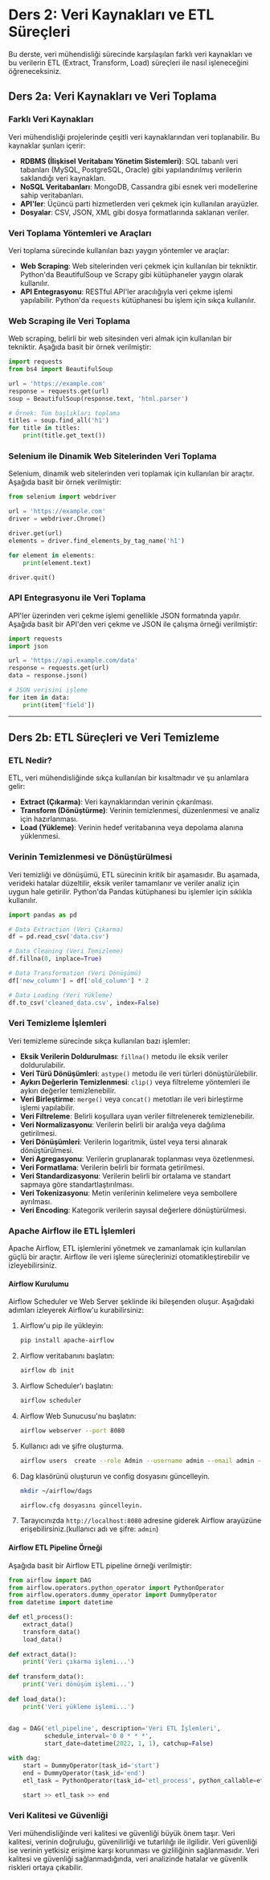 # Ders 2: Veri Kaynakları ve ETL Süreçleri

Bu derste, veri mühendisliği sürecinde karşılaşılan farklı veri kaynakları ve bu verilerin ETL (Extract, Transform, Load) süreçleri ile nasıl işleneceğini öğreneceksiniz.

## Ders 2a: Veri Kaynakları ve Veri Toplama

### Farklı Veri Kaynakları
Veri mühendisliği projelerinde çeşitli veri kaynaklarından veri toplanabilir. Bu kaynaklar şunları içerir:
- **RDBMS (İlişkisel Veritabanı Yönetim Sistemleri)**: SQL tabanlı veri tabanları (MySQL, PostgreSQL, Oracle) gibi yapılandırılmış verilerin saklandığı veri kaynakları.
- **NoSQL Veritabanları**: MongoDB, Cassandra gibi esnek veri modellerine sahip veritabanları.
- **API'ler**: Üçüncü parti hizmetlerden veri çekmek için kullanılan arayüzler.
- **Dosyalar**: CSV, JSON, XML gibi dosya formatlarında saklanan veriler.

### Veri Toplama Yöntemleri ve Araçları
Veri toplama sürecinde kullanılan bazı yaygın yöntemler ve araçlar:
- **Web Scraping**: Web sitelerinden veri çekmek için kullanılan bir tekniktir. Python'da BeautifulSoup ve Scrapy gibi kütüphaneler yaygın olarak kullanılır.
- **API Entegrasyonu**: RESTful API'ler aracılığıyla veri çekme işlemi yapılabilir. Python'da `requests` kütüphanesi bu işlem için sıkça kullanılır.

### Web Scraping ile Veri Toplama
Web scraping, belirli bir web sitesinden veri almak için kullanılan bir tekniktir. Aşağıda basit bir örnek verilmiştir:
```python
import requests
from bs4 import BeautifulSoup

url = 'https://example.com'
response = requests.get(url)
soup = BeautifulSoup(response.text, 'html.parser')

# Örnek: Tüm başlıkları toplama
titles = soup.find_all('h1')
for title in titles:
    print(title.get_text())
```

### Selenium ile Dinamik Web Sitelerinden Veri Toplama
Selenium, dinamik web sitelerinden veri toplamak için kullanılan bir araçtır. Aşağıda basit bir örnek verilmiştir:
```python
from selenium import webdriver

url = 'https://example.com'
driver = webdriver.Chrome()

driver.get(url)
elements = driver.find_elements_by_tag_name('h1')

for element in elements:
    print(element.text)

driver.quit()
```

### API Entegrasyonu ile Veri Toplama
API'ler üzerinden veri çekme işlemi genellikle JSON formatında yapılır. Aşağıda basit bir API'den veri çekme ve JSON ile çalışma örneği verilmiştir:

```python
import requests
import json

url = 'https://api.example.com/data'
response = requests.get(url)
data = response.json()

# JSON verisini işleme
for item in data:
    print(item['field'])
```

---

## Ders 2b: ETL Süreçleri ve Veri Temizleme

### ETL Nedir?
ETL, veri mühendisliğinde sıkça kullanılan bir kısaltmadır ve şu anlamlara gelir:
- **Extract (Çıkarma)**: Veri kaynaklarından verinin çıkarılması.
- **Transform (Dönüştürme)**: Verinin temizlenmesi, düzenlenmesi ve analiz için hazırlanması.
- **Load (Yükleme)**: Verinin hedef veritabanına veya depolama alanına yüklenmesi.

### Verinin Temizlenmesi ve Dönüştürülmesi
Veri temizliği ve dönüşümü, ETL sürecinin kritik bir aşamasıdır. Bu aşamada, verideki hatalar düzeltilir, eksik veriler tamamlanır ve veriler analiz için uygun hale getirilir. Python'da Pandas kütüphanesi bu işlemler için sıklıkla kullanılır.

```python
import pandas as pd

# Data Extraction (Veri Çıkarma)
df = pd.read_csv('data.csv')

# Data Cleaning (Veri Temizleme)
df.fillna(0, inplace=True)

# Data Transformation (Veri Dönüşümü)
df['new_column'] = df['old_column'] * 2

# Data Loading (Veri Yükleme)
df.to_csv('cleaned_data.csv', index=False)
```

### Veri Temizleme İşlemleri
Veri temizleme sürecinde sıkça kullanılan bazı işlemler:

- **Eksik Verilerin Doldurulması**: `fillna()` metodu ile eksik veriler doldurulabilir.
- **Veri Türü Dönüşümleri**: `astype()` metodu ile veri türleri dönüştürülebilir.
- **Aykırı Değerlerin Temizlenmesi**: `clip()` veya filtreleme yöntemleri ile aykırı değerler temizlenebilir.
- **Veri Birleştirme**: `merge()` veya `concat()` metotları ile veri birleştirme işlemi yapılabilir.
- **Veri Filtreleme**: Belirli koşullara uyan veriler filtrelenerek temizlenebilir.
- **Veri Normalizasyonu**: Verilerin belirli bir aralığa veya dağılıma getirilmesi.
- **Veri Dönüşümleri**: Verilerin logaritmik, üstel veya tersi alınarak dönüştürülmesi.
- **Veri Agregasyonu**: Verilerin gruplanarak toplanması veya özetlenmesi.
- **Veri Formatlama**: Verilerin belirli bir formata getirilmesi.
- **Veri Standardizasyonu**: Verilerin belirli bir ortalama ve standart sapmaya göre standartlaştırılması.
- **Veri Tokenizasyonu**: Metin verilerinin kelimelere veya sembollere ayrılması.
- **Veri Encoding**: Kategorik verilerin sayısal değerlere dönüştürülmesi.

### Apache Airflow ile ETL İşlemleri
Apache Airflow, ETL işlemlerini yönetmek ve zamanlamak için kullanılan güçlü bir araçtır. Airflow ile veri işleme süreçlerinizi otomatikleştirebilir ve izleyebilirsiniz.

#### Airflow Kurulumu
Airflow Scheduler ve Web Server şeklinde iki bileşenden oluşur. Aşağıdaki adımları izleyerek Airflow'u kurabilirsiniz:
1. Airflow'u pip ile yükleyin:
    ```bash
    pip install apache-airflow
    ```
   
2. Airflow veritabanını başlatın:
    ```bash
    airflow db init
    ```
   
3. Airflow Scheduler'ı başlatın:
    ```bash
    airflow scheduler
    ```
   
4. Airflow Web Sunucusu'nu başlatın:
    ```bash
    airflow webserver --port 8080
    ```
5. Kullanıcı adı ve şifre oluşturma.
    ```bash
    airflow users  create --role Admin --username admin --email admin --firstname admin --lastname admin --password admin    
    ```
6. Dag klasörünü oluşturun ve config dosyasını güncelleyin.
    ```bash
    mkdir ~/airflow/dags
    ```
    ```bash
    airflow.cfg dosyasını güncelleyin.
    ```

7. Tarayıcınızda `http://localhost:8080` adresine giderek Airflow arayüzüne erişebilirsiniz.(kullanıcı adı ve şifre: `admin`)

#### Airflow ETL Pipeline Örneği
Aşağıda basit bir Airflow ETL pipeline örneği verilmiştir:

```python
from airflow import DAG
from airflow.operators.python_operator import PythonOperator
from airflow.operators.dummy_operator import DummyOperator
from datetime import datetime

def etl_process():
    extract_data()
    transform_data()
    load_data()
    
def extract_data():
    print('Veri çıkarma işlemi...')
    
def transform_data():
    print('Veri dönüşüm işlemi...')
    
def load_data():
    print('Veri yükleme işlemi...')
    

dag = DAG('etl_pipeline', description='Veri ETL İşlemleri',
          schedule_interval='0 0 * * *',
          start_date=datetime(2022, 1, 1), catchup=False)

with dag:
    start = DummyOperator(task_id='start')
    end = DummyOperator(task_id='end')
    etl_task = PythonOperator(task_id='etl_process', python_callable=etl_process)

    start >> etl_task >> end
```

### Veri Kalitesi ve Güvenliği

Veri mühendisliğinde veri kalitesi ve güvenliği büyük önem taşır. Veri kalitesi, verinin doğruluğu, güvenilirliği ve tutarlılığı ile ilgilidir. Veri güvenliği ise verinin yetkisiz erişime karşı korunması ve gizliliğinin sağlanmasıdır. Veri kalitesi ve güvenliği sağlanmadığında, veri analizinde hatalar ve güvenlik riskleri ortaya çıkabilir.


